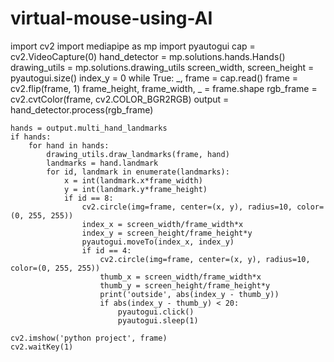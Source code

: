 # virtual-mouse-using-AI


import cv2
import mediapipe as mp
import pyautogui
cap = cv2.VideoCapture(0)
hand_detector = mp.solutions.hands.Hands()
drawing_utils = mp.solutions.drawing_utils
screen_width, screen_height = pyautogui.size()
index_y = 0
while True:
    _, frame = cap.read()
    frame = cv2.flip(frame, 1)
    frame_height, frame_width, _ = frame.shape
    rgb_frame = cv2.cvtColor(frame, cv2.COLOR_BGR2RGB)
    output = hand_detector.process(rgb_frame)
    
    hands = output.multi_hand_landmarks
    if hands:
        for hand in hands:
            drawing_utils.draw_landmarks(frame, hand)
            landmarks = hand.landmark
            for id, landmark in enumerate(landmarks):
                x = int(landmark.x*frame_width)
                y = int(landmark.y*frame_height)
                if id == 8:
                    cv2.circle(img=frame, center=(x, y), radius=10, color=(0, 255, 255))
                    index_x = screen_width/frame_width*x
                    index_y = screen_height/frame_height*y
                    pyautogui.moveTo(index_x, index_y)
                    if id == 4:
                        cv2.circle(img=frame, center=(x, y), radius=10, color=(0, 255, 255))
                        thumb_x = screen_width/frame_width*x
                        thumb_y = screen_height/frame_height*y
                        print('outside', abs(index_y - thumb_y))
                        if abs(index_y - thumb_y) < 20:
                            pyautogui.click()
                            pyautogui.sleep(1)
                            
    cv2.imshow('python project', frame)
    cv2.waitKey(1)
